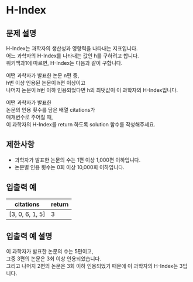 # H-Index

## 문제 설명
H-Index는 과학자의 생산성과 영향력을 나타내는 지표입니다.   
어느 과학자의 H-Index를 나타내는 값인 h를 구하려고 합니다.   
위키백과1에 따르면, H-Index는 다음과 같이 구합니다.

어떤 과학자가 발표한 논문 n편 중,   
h번 이상 인용된 논문이 h편 이상이고   
나머지 논문이 h번 이하 인용되었다면 h의 최댓값이 이 과학자의 H-Index입니다.

어떤 과학자가 발표한    
논문의 인용 횟수를 담은 배열 citations가   
매개변수로 주어질 때,   
이 과학자의 H-Index를 return 하도록 solution 함수를 작성해주세요.

## 제한사항

- 과학자가 발표한 논문의 수는 1편 이상 1,000편 이하입니다.  
- 논문별 인용 횟수는 0회 이상 10,000회 이하입니다.  

## 입출력 예
| citations       | return |
| --------------- | ------ |
| [3, 0, 6, 1, 5] | 3      |

## 입출력 예 설명
이 과학자가 발표한 논문의 수는 5편이고,   
그중 3편의 논문은 3회 이상 인용되었습니다.  
그리고 나머지 2편의 논문은 3회 이하 인용되었기 때문에 이 과학자의 H-Index는 3입니다.